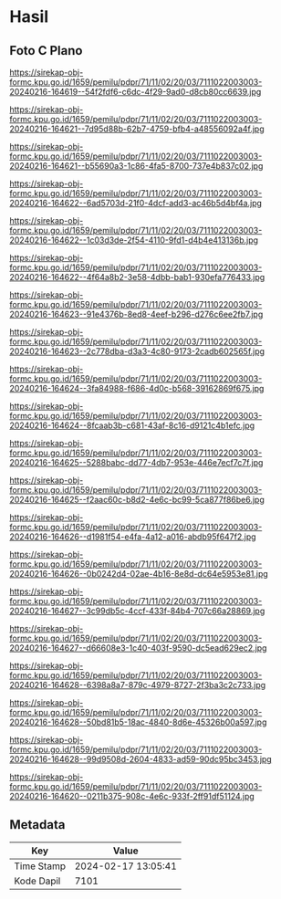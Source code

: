 # Hasil

## Foto C Plano

https://sirekap-obj-formc.kpu.go.id/1659/pemilu/pdpr/71/11/02/20/03/7111022003003-20240216-164619--54f2fdf6-c6dc-4f29-9ad0-d8cb80cc6639.jpg

https://sirekap-obj-formc.kpu.go.id/1659/pemilu/pdpr/71/11/02/20/03/7111022003003-20240216-164621--7d95d88b-62b7-4759-bfb4-a48556092a4f.jpg

https://sirekap-obj-formc.kpu.go.id/1659/pemilu/pdpr/71/11/02/20/03/7111022003003-20240216-164621--b55690a3-1c86-4fa5-8700-737e4b837c02.jpg

https://sirekap-obj-formc.kpu.go.id/1659/pemilu/pdpr/71/11/02/20/03/7111022003003-20240216-164622--6ad5703d-21f0-4dcf-add3-ac46b5d4bf4a.jpg

https://sirekap-obj-formc.kpu.go.id/1659/pemilu/pdpr/71/11/02/20/03/7111022003003-20240216-164622--1c03d3de-2f54-4110-9fd1-d4b4e413136b.jpg

https://sirekap-obj-formc.kpu.go.id/1659/pemilu/pdpr/71/11/02/20/03/7111022003003-20240216-164622--4f64a8b2-3e58-4dbb-bab1-930efa776433.jpg

https://sirekap-obj-formc.kpu.go.id/1659/pemilu/pdpr/71/11/02/20/03/7111022003003-20240216-164623--91e4376b-8ed8-4eef-b296-d276c6ee2fb7.jpg

https://sirekap-obj-formc.kpu.go.id/1659/pemilu/pdpr/71/11/02/20/03/7111022003003-20240216-164623--2c778dba-d3a3-4c80-9173-2cadb602565f.jpg

https://sirekap-obj-formc.kpu.go.id/1659/pemilu/pdpr/71/11/02/20/03/7111022003003-20240216-164624--3fa84988-f686-4d0c-b568-39162869f675.jpg

https://sirekap-obj-formc.kpu.go.id/1659/pemilu/pdpr/71/11/02/20/03/7111022003003-20240216-164624--8fcaab3b-c681-43af-8c16-d9121c4b1efc.jpg

https://sirekap-obj-formc.kpu.go.id/1659/pemilu/pdpr/71/11/02/20/03/7111022003003-20240216-164625--5288babc-dd77-4db7-953e-446e7ecf7c7f.jpg

https://sirekap-obj-formc.kpu.go.id/1659/pemilu/pdpr/71/11/02/20/03/7111022003003-20240216-164625--f2aac60c-b8d2-4e6c-bc99-5ca877f86be6.jpg

https://sirekap-obj-formc.kpu.go.id/1659/pemilu/pdpr/71/11/02/20/03/7111022003003-20240216-164626--d1981f54-e4fa-4a12-a016-abdb95f647f2.jpg

https://sirekap-obj-formc.kpu.go.id/1659/pemilu/pdpr/71/11/02/20/03/7111022003003-20240216-164626--0b0242d4-02ae-4b16-8e8d-dc64e5953e81.jpg

https://sirekap-obj-formc.kpu.go.id/1659/pemilu/pdpr/71/11/02/20/03/7111022003003-20240216-164627--3c99db5c-4ccf-433f-84b4-707c66a28869.jpg

https://sirekap-obj-formc.kpu.go.id/1659/pemilu/pdpr/71/11/02/20/03/7111022003003-20240216-164627--d66608e3-1c40-403f-9590-dc5ead629ec2.jpg

https://sirekap-obj-formc.kpu.go.id/1659/pemilu/pdpr/71/11/02/20/03/7111022003003-20240216-164628--6398a8a7-879c-4979-8727-2f3ba3c2c733.jpg

https://sirekap-obj-formc.kpu.go.id/1659/pemilu/pdpr/71/11/02/20/03/7111022003003-20240216-164628--50bd81b5-18ac-4840-8d6e-45326b00a597.jpg

https://sirekap-obj-formc.kpu.go.id/1659/pemilu/pdpr/71/11/02/20/03/7111022003003-20240216-164628--99d9508d-2604-4833-ad59-90dc95bc3453.jpg

https://sirekap-obj-formc.kpu.go.id/1659/pemilu/pdpr/71/11/02/20/03/7111022003003-20240216-164620--0211b375-908c-4e6c-933f-2ff91df51124.jpg


## Metadata

| Key        | Value               |
| ---------- | ------------------- |
| Time Stamp | 2024-02-17 13:05:41 |
| Kode Dapil | 7101                |




